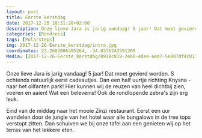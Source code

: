 ```yaml
---
layout: post
title: Eerste kerstdag
date: 2017-12-25 18:31:28+02:00
description: Onze lieve Jara is jarig vandaag! 5 jaar! Dat moet gevierd worden. S ochtends natuurlijk eerst cadeautjes. Dan een half uurtje richting Knysna - naar het olifanten park! Hier kunnen wij de reuzen van heel dichtbij zien, 
categories: [Rondreis]
tags: [Polarsteps]
img: 2017-12-26-Eerste_kerstdag/intro.jpg
coordinates: 23.2683086395264, -34.0376243591309
Media: [2017-12-26-Eerste_kerstdag/0918c819-2eb0-4dee-aea7-5e907df4c813_large_image.jpg, 2017-12-26-Eerste_kerstdag/b234f2a4-e8c8-4478-acee-99b71cbcfaa1_large_image.jpg, 2017-12-26-Eerste_kerstdag/9de7bbde-e08c-4e63-8a02-836312b37a2e_large_image.jpg, 2017-12-26-Eerste_kerstdag/7472f14e-bbea-44d6-a935-4089a65c5391_large_image.jpg, 2017-12-26-Eerste_kerstdag/d8dd1c76-02f9-4147-ac17-633e5ae77396_large_image.jpg, 2017-12-26-Eerste_kerstdag/88b4c18c-b605-4ca2-b15f-41d818f08e35_large_image.jpg, 2017-12-26-Eerste_kerstdag/7a6d9787-0321-4931-89ec-a4588e8c17a9_large_image.jpg, 2017-12-26-Eerste_kerstdag/1f6bf39a-f590-4f61-b35d-2682f8d511b9_large_image.jpg, 2017-12-26-Eerste_kerstdag/431e48f9-4da9-4d98-95f3-6d1bfab16f0d_large_image.jpg, 2017-12-26-Eerste_kerstdag/00c7cbef-2f39-4274-9b9a-ebda3ced350b_large_image.jpg, 2017-12-26-Eerste_kerstdag/bbf9e7dd-43eb-4ea2-8d4a-9fa2fbd3291e_large_image.jpg, 2017-12-26-Eerste_kerstdag/9defa201-093c-4875-a95c-4d4356171396_large_image.jpg, 2017-12-26-Eerste_kerstdag/3683050c-d828-498f-bf21-94728d561195_large_image.jpg, 2017-12-26-Eerste_kerstdag/173d8a71-58eb-42b0-94ba-e857f0d0f7f5_large_image.jpg, 2017-12-26-Eerste_kerstdag/c005cbfd-2474-49c6-b58c-79cd78d507ad_large_image.jpg, 2017-12-26-Eerste_kerstdag/5d51569c-6cc3-4886-8273-b5146acfb2b2_large_image.jpg, 2017-12-26-Eerste_kerstdag/fb2388a0-a6ff-440c-848b-4615d478d3ea_large_image.jpg, 2017-12-26-Eerste_kerstdag/fa718abf-3b00-4e4a-822d-26904560aa87_large_image.jpg]
---
```

Onze lieve Jara is jarig vandaag! 5 jaar! Dat moet gevierd worden. S ochtends natuurlijk eerst cadeautjes. Dan een half uurtje richting Knysna - naar het olifanten park! Hier kunnen wij de reuzen van heel dichtbij zien, voeren en aaien! Wat een belevenis! Ook de rondlopende zebra's zijn erg leuk. 

Eind van de middag naar het mooie Zinzi restaurant. 
Eerst een uur wandelen door de jungle van het hotel waar alle bungalows in de tree tops verstopt zitten. Dan schuiven we bij onze tafel aan een genieten wij op het terras van het lekkere eten. 